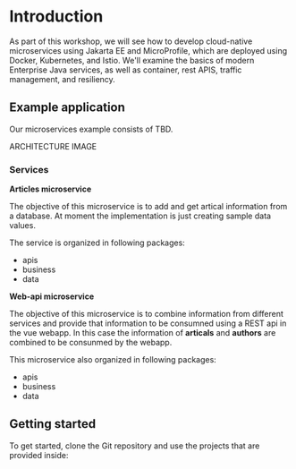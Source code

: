 # Introduction

As part of this workshop, we will see how to develop cloud-native microservices using Jakarta EE and MicroProfile, which are deployed using Docker, Kubernetes, and Istio.
We'll examine the basics of modern Enterprise Java services, as well as container, rest APIS, traffic management, and resiliency.


## Example application

Our microservices example consists of TBD.

ARCHITECTURE IMAGE

### Services

**Articles microservice**

The objective of this microservice is to add and get artical information from a database. At moment the implementation is just creating sample data values.

The service is organized in following packages:

* apis
* business
* data

**Web-api microservice**

The objective of this microservice is to combine information from different services and provide that information to be consumned using a REST api in the vue webapp. In this case the information of **articals** and **authors** are combined to be consunmed by the webapp.

This microservice also organized in following packages:

* apis
* business
* data




## Getting started

To get started, clone the Git repository and use the projects that are provided inside:





